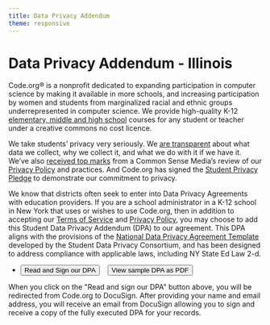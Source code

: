 ```yaml
---
title: Data Privacy Addendum
theme: responsive
---
```


# Data Privacy Addendum - Illinois

Code.org® is a nonprofit dedicated to expanding participation in computer science by making it available in more schools, and increasing participation by women and students from marginalized racial and ethnic groups underrepresented in computer science. We provide high-quality K-12 [elementary, middle and high school](https://studio.code.org/courses) courses for any student or teacher under a creative commons no cost licence.

We take students’ privacy very seriously. We [are transparent](/privacy) about what data we collect, why we collect it, and what we do with it if we have it. We’ve also [received top marks](https://privacy.commonsense.org/evaluation/code.org) from a Common Sense Media’s review of our [Privacy Policy](/privacy) and practices. And Code.org has signed the [Student Privacy Pledge](https://studentprivacypledge.org/) to demonstrate our commitment to privacy.

We know that districts often seek to enter into Data Privacy Agreements with education providers. If you are a school administrator in a K-12 school in New York that uses or wishes to use Code.org, then in addition to accepting our [Terms of Service](/tos) and [Privacy Policy](/privacy), you may choose to add this Student Data Privacy Addendum (DPA) to our agreement. This DPA aligns with the provisions of the [National Data Privacy Agreement Template](https://privacy.a4l.org/national-dpa/) developed by the Student Data Privacy Consortium, and has been designed to address compliance with applicable laws, including NY State Ed Law 2-d. 

* [<button>Read and Sign our DPA</button>](https://na2.docusign.net/Member/PowerFormSigning.aspx?PowerFormId=0ccd520a-e93f-4e3c-a688-4cadfe69c3f9&env=na2&acct=66bab3ee-40e1-40e3-ad7f-7576ba73668c&v=2) &nbsp;&nbsp; [<button>View sample DPA as PDF</button>](/sample-dpa-il.pdf)

When you click on the "Read and sign our DPA" button above, you will be redirected from Code.org to DocuSign.  After providing your name and email address, you will receive an email from DocuSign allowing you to sign and receive a copy of the fully executed DPA for your records. 
